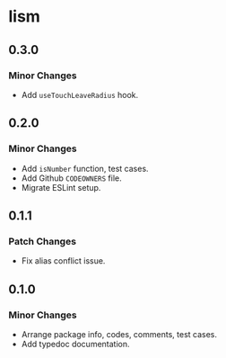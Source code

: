 # lism

## 0.3.0

### Minor Changes

- Add `useTouchLeaveRadius` hook.

## 0.2.0

### Minor Changes

- Add `isNumber` function, test cases.
- Add Github `CODEOWNERS` file.
- Migrate ESLint setup.

## 0.1.1

### Patch Changes

- Fix alias conflict issue.

## 0.1.0

### Minor Changes

- Arrange package info, codes, comments, test cases.
- Add typedoc documentation.
